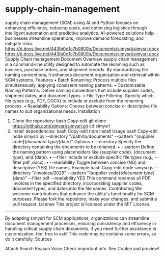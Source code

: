 # supply-chain-management
supply chain management (SCM) using AI and Python focuses on enhancing efficiency, reducing costs, and optimizing logistics through intelligent automation and predictive analytics. AI-powered solutions help businesses streamline operations, improve demand forecasting, and mitigate risks.
https://d.docs.live.net/443fe0d1c7b0800b/Documents/simysri/simysri.docxhttps://d.docs.live.net/443fe0d1c7b0800b/Documents/simysri/simysri.docx
Supply Chain management Document
Overview
supply chain management is a command-line utility designed to automate the renaming such as invoices, purchase orders, and shipment records. By standardizing file naming conventions, it enhances document organization and retrieval within SCM systems.
Features
•	Batch Renaming: Process multiple files simultaneously, applying consistent naming patterns.
•	Customizable Naming Patterns: Define naming conventions that include supplier codes, shipment dates, and document types.
•	File Type Filtering: Specify which file types (e.g., PDF, DOCX) to include or exclude from the renaming process.
•	Readability Options: Choose between concise or descriptive file names to suit organizational needs.
Installation
1.	Clone the repository:
bash
Copy-edit
git clone https://github.com/simysri/simysri.git
cd simysri
2.	Install dependencies:
bash
Copy-edit
npm install
Usage
bash
Copy-edit
node simysri.py --directory "/path/to/documents" --pattern "{supplier code}_{document type}_{date}"
Options
•	--directory Specify the directory containing the documents to be renamed.
•	--pattern Define the naming pattern using placeholders like {supplier code}, {document type}, and {date}.
•	--filter Include or exclude specific file types (e.g., --filter pdf ,docx).
•	--readability Toggle between concise (NO) and descriptive (YES) file names.
Example
bash
Copy-edit
node simysri.js --directory "/invoices/2025" --pattern "{supplier code}_{document type}_{date}" --filter pdf --readability YES
This command renames all PDF invoices in the specified directory, incorporating supplier codes, document types, and dates into the file names.
Contributing
We welcome contributions that enhance the utility's functionality for SCM purposes. Please fork the repository, make your changes, and submit a pull request.
License
This project is licensed under the MIT License.
________________________________________
By adapting simysri for SCM applications, organizations can streamline document management processes, ensuring consistency and efficiency in handling critical supply chain documents.
If you need further assistance or customization, feel free to ask!
This code may be contains some errors, so do it carefully.
Sources

Attach
Search
Reason
Voice
Check important info. See Cookie and preview!

